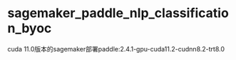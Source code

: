# sagemaker_paddle_nlp_classification_byoc

cuda 11.0版本的sagemaker部署paddle:2.4.1-gpu-cuda11.2-cudnn8.2-trt8.0
